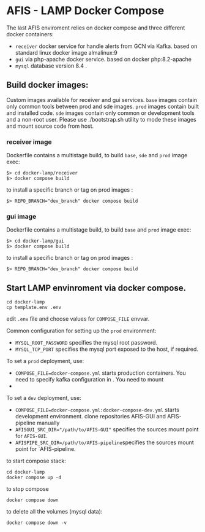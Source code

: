 # AFIS - LAMP Docker Compose

The last AFIS enviroment relies on docker compose and three different docker containers:
- `receiver` docker service for handle alerts from GCN via Kafka. based on standard linux docker image almalinux:9
- `gui` via php-apache docker service. based on docker php:8.2-apache
- `mysql` database version 8.4 .

## Build docker images:

Custom images available for receiver and gui services. 
`base` images contain only common tools between prod and sde images.
`prod` images contain built and installed code. 
`sde`  images contain only common or development tools and a non-root user. Please use ./bootstrap.sh utility to mode these images and mount source code from host.

### receiver image 

Dockerfile contains a multistage build, to build `base`, `sde` and `prod` image exec:

```
$> cd docker-lamp/receiver
$> docker compose build
```

to install a specific branch or tag on prod images :

```
$> REPO_BRANCH="dev_branch" docker compose build
```

### gui image

Dockerfile contains a multistage build, to build `base` and `prod` image exec:

```
$> cd docker-lamp/gui
$> docker compose build
```

to install a specific branch or tag on prod images :

```
$> REPO_BRANCH="dev_branch" docker compose build
```

## Start **LAMP envinroment** via docker compose. 

```
cd docker-lamp
cp template.env .env
```
edit `.env` file and choose values for `COMPOSE_FILE` envvar.

Common configuration for setting up the `prod` environment:
- `MYSQL_ROOT_PASSWORD` specifies the mysql root password.
- `MYSQL_TCP_PORT` specifies the mysql port exposed to the host, if required.

To set a `prod` deployment, use:
- `COMPOSE_FILE=docker-compose.yml` starts production containers. 
    You need to specify kafka configuration in .
    You need to mount 
- 
To set a `dev` deployment, use:
- `COMPOSE_FILE=docker-compose.yml:docker-compose-dev.yml` starts development environment. 
    clone repositories AFIS-GUI and AFIS-pipeline manually
- `AFISGUI_SRC_DIR="/path/to/AFIS-GUI"` specifies the sources mount point for `AFIS-GUI`.
- `AFISPIPE_SRC_DIR=/path/to/AFIS-pipeline`specifies the sources mount point for `AFIS-pipeline.


to start compose stack:

```
cd docker-lamp
docker compose up -d
```

to stop compose 
```
docker compose down
```

to delete all the volumes (mysql data):
```
docker compose down -v
```
